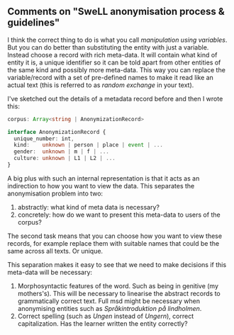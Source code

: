 
## Comments on "SweLL anonymisation process & guidelines"

I think the correct thing to do is what you call _manipulation using variables_.
But you can do better than substituting the entity with just a variable. Instead
choose a record with rich meta-data. It will contain what kind of entity it is,
a unique identifier so it can be told apart from other entities of the same kind and possibly more meta-data.
This way you can replace the variable/record with a set of pre-defined names
to make it read like an actual text (this is referred to as _random exchange_ in your text).

I've sketched out the details of a metadata record before and then I wrote this:

```typescript
corpus: Array<string | AnonymizationRecord>

interface AnonymizationRecord {
  unique_number: int,
  kind:    unknown | person | place | event | ...
  gender:  unknown | m | f | ...
  culture: unknown | L1 | L2 | ...
}
```

A big plus with such an internal representation is that it acts as an indirection
to how you want to view the data. This separates the anonymisation problem into two:

1. abstractly: what kind of meta data is necessary?
2. concretely: how do we want to present this meta-data to users of the corpus?

The second task means that you can choose how you want to view these records,
for example replace them with suitable names that could be the same across all texts. Or unique.

This separation makes it easy to see that we need to make decisions if this meta-data will be necessary:

1. Morphosyntactic features of the word. Such as being in genitive (my mothers's). This will be necessary to
linearise the abstract records to grammatically correct text. Full msd might be necessary when anonymising
entities such as _Språkintroduktion på lindholmen_.
2. Correct spelling (such as _Ungen_ instead of _Ungern_), correct capitalization. Has the learner written the entity correctly?
